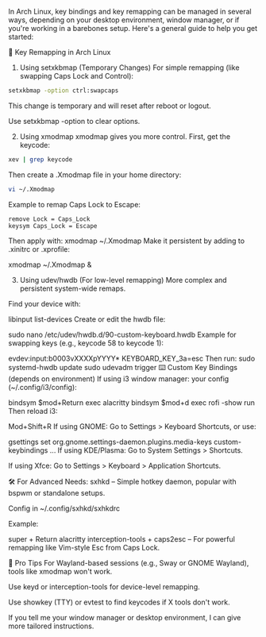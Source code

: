 In Arch Linux, key bindings and key remapping can be managed in several ways, depending on your desktop environment, window manager, or if you're working in a barebones setup. Here's a general guide to help you get started:

🔧 Key Remapping in Arch Linux
1. Using setxkbmap (Temporary Changes)
For simple remapping (like swapping Caps Lock and Control):
```sh
setxkbmap -option ctrl:swapcaps
```
This change is temporary and will reset after reboot or logout.

Use setxkbmap -option to clear options.

2. Using xmodmap
xmodmap gives you more control. First, get the keycode:
```sh
xev | grep keycode
```
Then create a .Xmodmap file in your home directory:

```sh
vi ~/.Xmodmap
```
Example to remap Caps Lock to Escape:
```
remove Lock = Caps_Lock
keysym Caps_Lock = Escape
```
Then apply with:
xmodmap ~/.Xmodmap
Make it persistent by adding to .xinitrc or .xprofile:

xmodmap ~/.Xmodmap &

3. Using udev/hwdb (For low-level remapping)
More complex and persistent system-wide remaps.

Find your device with:

libinput list-devices
Create or edit the hwdb file:

sudo nano /etc/udev/hwdb.d/90-custom-keyboard.hwdb
Example for swapping keys (e.g., keycode 58 to keycode 1):

evdev:input:b0003vXXXXpYYYY*
 KEYBOARD_KEY_3a=esc
Then run:
sudo systemd-hwdb update
sudo udevadm trigger
⌨️ Custom Key Bindings (depends on environment)
If using i3 window manager:
 your config (~/.config/i3/config):

bindsym $mod+Return exec alacritty
bindsym $mod+d exec rofi -show run
Then reload i3:

Mod+Shift+R
If using GNOME:
Go to Settings > Keyboard Shortcuts, or use:

gsettings set org.gnome.settings-daemon.plugins.media-keys custom-keybindings ...
If using KDE/Plasma:
Go to System Settings > Shortcuts.

If using Xfce:
Go to Settings > Keyboard > Application Shortcuts.

🛠 For Advanced Needs:
sxhkd – Simple hotkey daemon, popular with bspwm or standalone setups.

Config in ~/.config/sxhkd/sxhkdrc

Example:

super + Return
    alacritty
interception-tools + caps2esc – For powerful remapping like Vim-style Esc from Caps Lock.

📝 Pro Tips
For Wayland-based sessions (e.g., Sway or GNOME Wayland), tools like xmodmap won't work.

Use keyd or interception-tools for device-level remapping.

Use showkey (TTY) or evtest to find keycodes if X tools don't work.

If you tell me your window manager or desktop environment, I can give more tailored instructions.
